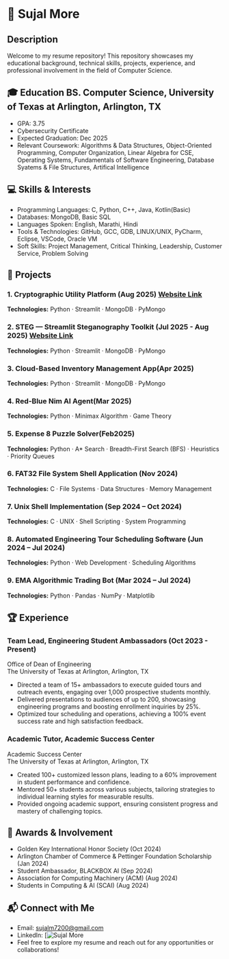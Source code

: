 # 📄 Sujal More

## Description

Welcome to my resume repository! This repository showcases my educational background, technical skills, projects, experience, and professional involvement in the field of Computer Science.


## 🎓 Education BS. Computer Science, University of Texas at Arlington, Arlington, TX 
- GPA: 3.75
- Cybersecurity Certificate 
- Expected Graduation: Dec 2025 
- Relevant Coursework: Algorithms & Data Structures, Object-Oriented Programming, Computer Organization, Linear Algebra for CSE, Operating Systems, Fundamentals of Software Engineering, Database Syatems & File Structures, Artifical Intelligence


## 💻 Skills & Interests 
- Programming Languages: C, Python, C++, Java, Kotlin(Basic)
- Databases: MongoDB, Basic SQL
- Languages Spoken: English, Marathi, Hindi
- Tools & Technologies: GitHub, GCC, GDB, LINUX/UNIX, PyCharm, Eclipse, VSCode, Oracle VM
- Soft Skills: Project Management, Critical Thinking, Leadership, Customer Service, Problem Solving 


## 🔧 Projects

### 1. Cryptographic Utility Platform (Aug 2025) [Website Link](https://hashcrypt.streamlit.app/)
**Technologies:** Python · Streamlit · MongoDB · PyMongo

### 2. STEG — Streamlit Steganography Toolkit (Jul 2025 - Aug 2025) [Website Link](https://stegassignment.streamlit.app/)
**Technologies:** Python · Streamlit · MongoDB · PyMongo

### 3. Cloud-Based Inventory Management App(Apr 2025)
**Technologies:** Python · Streamlit · MongoDB · PyMongo  

### 4. Red-Blue Nim AI Agent(Mar 2025)
**Technologies:** Python · Minimax Algorithm · Game Theory

### 5. Expense 8 Puzzle Solver(Feb2025)
**Technologies:** Python · A* Search · Breadth-First Search (BFS) · Heuristics · Priority Queues

### 6. FAT32 File System Shell Application (Nov 2024)
**Technologies:** C · File Systems · Data Structures · Memory Management

### 7. Unix Shell Implementation (Sep 2024 – Oct 2024)
**Technologies:** C · UNIX · Shell Scripting · System Programming

### 8. Automated Engineering Tour Scheduling Software (Jun 2024 – Jul 2024)
**Technologies:** Python · Web Development · Scheduling Algorithms

### 9. EMA Algorithmic Trading Bot (Mar 2024 – Jul 2024)
**Technologies:** Python · Pandas · NumPy · Matplotlib


## 🏆 Experience

### Team Lead, Engineering Student Ambassadors (Oct 2023 - Present)
Office of Dean of Engineering			          		                 
The University of Texas at Arlington, Arlington, TX 
- Directed a team of 15+ ambassadors to execute guided tours and outreach events, engaging over 1,000 prospective students monthly.
- Delivered presentations to audiences of up to 200, showcasing engineering programs and boosting enrollment inquiries by 25%.
- Optimized tour scheduling and operations, achieving a 100% event success rate and high satisfaction feedback.

### Academic Tutor, Academic Success Center
Academic Success Center             
The University of Texas at Arlington, Arlington, TX
- Created 100+ customized lesson plans, leading to a 60% improvement in student performance and confidence.
- Mentored 50+ students across various subjects, tailoring strategies to individual learning styles for measurable results.
- Provided ongoing academic support, ensuring consistent progress and mastery of challenging topics.


## 🥇 Awards & Involvement

- Golden Key International Honor Society (Oct 2024)
- Arlington Chamber of Commerce & Pettinger Foundation Scholarship (Jan 2024)
- Student Ambassador, BLACKBOX AI (Sep 2024)
- Association for Computing Machinery (ACM) (Aug 2024)
- Students in Computing & AI (SCAI) (Aug 2024)

## 📬 Connect with Me
- Email: sujalm7200@gmail.com
- LinkedIn: [![Sujal More](linkedin.com/in/sujalmore/ )
- Feel free to explore my resume and reach out for any opportunities or collaborations!
